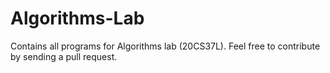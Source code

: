 # Algorithms-Lab
Contains all programs for Algorithms lab (20CS37L).
Feel free to contribute by sending a pull request.
